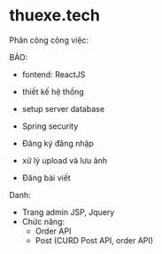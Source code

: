 # thuexe.tech

Phân công công việc:


BẢO: 
- fontend: ReactJS 
- thiết kế hệ thống
- setup server database
- Spring security

- Đăng ký đăng nhập
- xử lý upload và lưu ảnh
- Đăng bài viết

Danh: 
- Trang admin JSP, Jquery
- Chức năng: 
  + Order API
  + Post 
(CURD Post API, order API)
